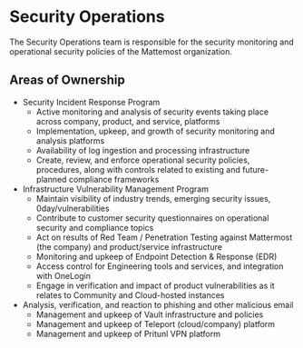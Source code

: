 # Security Operations

The Security Operations team is responsible for the security monitoring and operational security policies of the Mattemost organization.

## Areas of Ownership

- Security Incident Response Program
  - Active monitoring and analysis of security events taking place across company, product, and service, platforms
  - Implementation, upkeep, and growth of security monitoring and analysis platforms
  - Availability of log ingestion and processing infrastructure
  - Create, review, and enforce operational security policies, procedures, along with controls related to existing and future-planned compliance frameworks
- Infrastructure Vulnerability Management Program
  - Maintain visibility of industry trends, emerging security issues, 0day/vulnerabilities
  - Contribute to customer security questionnaires on operational security and compliance topics
  - Act on results of Red Team / Penetration Testing against Mattermost (the company) and product/service infrastructure
  - Monitoring and upkeep of Endpoint Detection & Response (EDR)
  - Access control for Engineering tools and services, and integration with OneLogin
  - Engage in verification and impact of product vulnerabilities as it relates to Community and Cloud-hosted instances
- Analysis, verification, and reaction to phishing and other malicious email
  - Management and upkeep of Vault infrastructure and policies
  - Management and upkeep of Teleport (cloud/company) platform
  - Management and upkeep of Pritunl VPN platform
